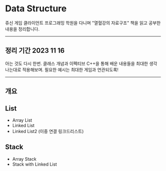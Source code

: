 # Data Structure
쥬신 게임 클라이언트 프로그래밍 학원을 다니며 "열혈강의 자료구조" 책을 읽고 공부한 내용을 정리합니다.

---

## 정리 기간 2023 11 16
아는 것도 다시 한번. 클래스 개념과 이펙티브 C++을 통해 배운 내용들을 최대한 생각나는대로 적용해보며. 필요한 예시는 최대한 게임과 연관되도록!

---

## 개요
## List

- Array List
- Linked List
- Linked List2 (이중 연결 링크드리스트)

## Stack

- Array Stack
- Stack with Linked List
